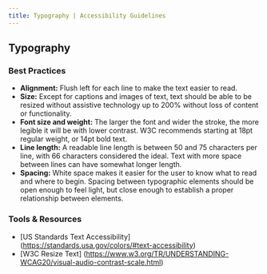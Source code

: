 ```yaml
---
title: Typography | Accessibility Guidelines
---
```

## Typography

### Best Practices
* **Alignment:** Flush left for each line to make the text easier to read.
* **Size:** Except for captions and images of text, text should be able to be resized without assistive technology up to 200% without loss of content or functionality.
* **Font size and weight:** The larger the font and wider the stroke, the more legible it will be with lower contrast. W3C recommends starting at 18pt regular weight, or 14pt bold text.
* **Line length:** A readable line length is between 50 and 75 characters per line, with 66 characters considered the ideal. Text with more space between lines can have somewhat longer length.
* **Spacing:** White space makes it easier for the user to know what to read and where to begin. Spacing between typographic elements should be open enough to feel light, but close enough to establish a proper relationship between elements.

### Tools &amp; Resources
* [US Standards Text Accessibility] (https://standards.usa.gov/colors/#text-accessibility)
* [W3C Resize Text] (https://www.w3.org/TR/UNDERSTANDING-WCAG20/visual-audio-contrast-scale.html)

